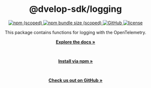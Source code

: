 <div align="center">
  <h1>@dvelop-sdk/logging</h1>
  <a href="https://www.npmjs.com/package/@dvelop-sdk/logging">
    <img alt="npm (scoped)" src="https://img.shields.io/npm/v/@dvelop-sdk/logging?style=for-the-badge">
  </a>
  <a href="https://www.npmjs.com/package/@dvelop-sdk/logging">
    <img alt="npm bundle size (scoped)" src="https://img.shields.io/bundlephobia/min/@dvelop-sdk/logging?style=for-the-badge">
  </a>
  <a href="https://github.com/d-velop/dvelop-sdk-node">
    <img alt="GitHub" src="https://img.shields.io/badge/GitHub-dvelop--sdk--node-%23ff0844?logo=github&style=for-the-badge">
  </a>
  <a href="https://github.com/d-velop/dvelop-sdk-node/blob/master/LICENSE">
    <img alt="license" src="https://img.shields.io/github/license/d-velop/dvelop-sdk-node?style=for-the-badge">
  </a>

  </br>

  <p>This package contains functions for logging with the OpenTelemetry.</p>

  <a href="https://d-velop.github.io/dvelop-sdk-node/modules/logging.html"><strong>Explore the docs »</strong></a>

  </br>

  <a href="https://www.npmjs.com/package/@dvelop-sdk/logging"><strong>Install via npm »</strong></a>

  </br>

  <a href="https://github.com/d-velop/dvelop-sdk-node"><strong>Check us out on GitHub »</strong></a>

</div>
